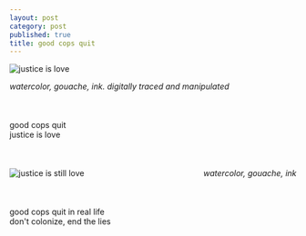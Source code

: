 ```yaml
---
layout: post
category: post
published: true
title: good cops quit
---
```

![justice is love]({{site.baseurl}}/media/good-cops-quit.jpeg)
<!--more-->
<span class='medium fr'>*watercolor, gouache, ink. digitally traced and manipulated*</span>  \
  \
  \
  \
good cops quit   
justice is love    \
  \
  \
  \
![justice is still love]({{site.baseurl}}/media/good-cops-quit-painting.jpeg)
<span class='date' style='float:right;'>*watercolor, gouache, ink*</span>  \
  \
  \
  \
good cops quit in real life     
don't colonize, end the lies
